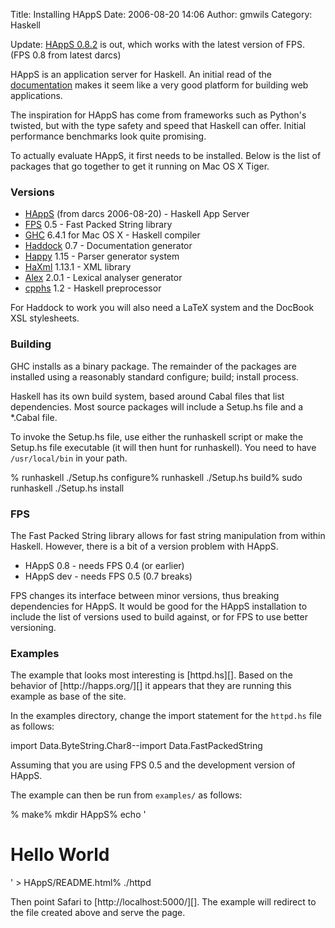 Title: Installing HAppS
Date: 2006-08-20 14:06
Author: gmwils
Category: Haskell

Update: [HAppS 0.8.2][] is out, which works with the latest version of
FPS. (FPS 0.8 from latest darcs)

HAppS is an application server for Haskell. An initial read of the
[documentation][] makes it seem like a very good platform for building
web applications.

The inspiration for HAppS has come from frameworks such as Python's
twisted, but with the type safety and speed that Haskell can offer.
Initial performance benchmarks look quite promising.

To actually evaluate HAppS, it first needs to be installed. Below is the
list of packages that go together to get it running on Mac OS X Tiger.

### Versions

</p>

-   [HAppS][] (from darcs 2006-08-20) - Haskell App Server
-   [FPS][] 0.5 - Fast Packed String library
-   [GHC][] 6.4.1 for Mac OS X - Haskell compiler
-   [Haddock][] 0.7 - Documentation generator
-   [Happy][] 1.15 - Parser generator system
-   [HaXml][] 1.13.1 - XML library
-   [Alex][] 2.0.1 - Lexical analyser generator
-   [cpphs][] 1.2 - Haskell preprocessor

</p>
For Haddock to work you will also need a LaTeX system and the DocBook
XSL stylesheets.

### Building

</p>
GHC installs as a binary package. The remainder of the packages are
installed using a reasonably standard configure; build; install process.

Haskell has its own build system, based around Cabal files that list
dependencies. Most source packages will include a Setup.hs file and a
\*.Cabal file.

To invoke the Setup.hs file, use either the runhaskell script or make
the Setup.hs file executable (it will then hunt for runhaskell). You
need to have `/usr/local/bin` in your path.

<p>
    % runhaskell ./Setup.hs configure% runhaskell ./Setup.hs build% sudo runhaskell ./Setup.hs install

</p>

### FPS

</p>
The Fast Packed String library allows for fast string manipulation from
within Haskell. However, there is a bit of a version problem with HAppS.

-   HAppS 0.8 - needs FPS 0.4 (or earlier)
-   HAppS dev - needs FPS 0.5 (0.7 breaks)

</p>
FPS changes its interface between minor versions, thus breaking
dependencies for HAppS. It would be good for the HAppS installation to
include the list of versions used to build against, or for FPS to use
better versioning.

### Examples

</p>
The example that looks most interesting is [httpd.hs][]. Based on the
behavior of [http://happs.org/][] it appears that they are running this
example as base of the site.

In the examples directory, change the import statement for the
`httpd.hs` file as follows:

<p>
    import Data.ByteString.Char8--import Data.FastPackedString

</p>
Assuming that you are using FPS 0.5 and the development version of
HAppS.

The example can then be run from `examples/` as follows:

<p>
    % make% mkdir HAppS% echo '<h1>Hello World</h1>' > HAppS/README.html% ./httpd

</p>
Then point Safari to [http://localhost:5000/][]. The example will
redirect to the file created above and serve the page.

  [HAppS 0.8.2]: http://article.gmane.org/gmane.comp.lang.haskell.general/14292/
  [documentation]: http://happs.org/HAppS/README.html
  [HAppS]: http://happs.org/HAppS/README.html#download
  [FPS]: http://www.cse.unsw.edu.au/~dons/fps.html
  [GHC]: http://www.haskell.org/ghc/download_ghc_641.html#macosx
  [Haddock]: http://haskell.org/haddock/#Download
  [Happy]: http://www.haskell.org/happy/#download
  [HaXml]: http://www.cs.york.ac.uk/fp/HaXml
  [Alex]: http://www.haskell.org/alex/#Download
  [cpphs]: http://www.cs.york.ac.uk/fp/cpphs/
  [httpd.hs]: http://happs.org/HAppS/examples/httpd.hs
  [http://happs.org/]: http://happs.org/
  [http://localhost:5000/]: http://localhost:5000/
